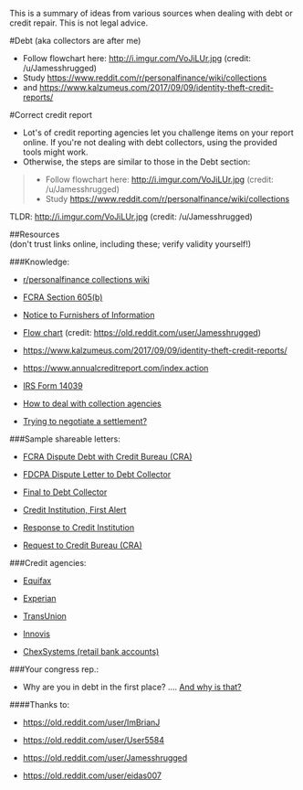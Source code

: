 This is a summary of ideas from various sources when dealing with debt or credit repair. 
This is not legal advice. 

#Debt 
(aka collectors are after me)

- Follow flowchart here: http://i.imgur.com/VoJiLUr.jpg (credit: /u/Jamesshrugged)
- Study https://www.reddit.com/r/personalfinance/wiki/collections
- and https://www.kalzumeus.com/2017/09/09/identity-theft-credit-reports/


#Correct credit report

- Lot's of credit reporting agencies let you challenge items on your report online. If you're not dealing with debt collectors, using the provided tools might work.
- Otherwise, the steps are similar to those in the Debt section:
>- Follow flowchart here: http://i.imgur.com/VoJiLUr.jpg (credit: /u/Jamesshrugged)
>- Study https://www.reddit.com/r/personalfinance/wiki/collections  


TLDR: http://i.imgur.com/VoJiLUr.jpg (credit: /u/Jamesshrugged)  


##Resources  
(don't trust links online, including these; verify validity yourself!)  


###Knowledge:  



- [r/personalfinance collections wiki](https://www.reddit.com/r/personalfinance/wiki/collections)

- [FCRA Section 605(b)](https://www.consumer.ftc.gov/articles/pdf-0089-fcra-605b.pdf)

- [Notice to Furnishers of Information](https://www.consumer.ftc.gov/articles/pdf-0092-notice-to-furnishers.pdf)

- [Flow chart](http://i.imgur.com/VoJiLUr.jpg) (credit: https://old.reddit.com/user/Jamesshrugged)

- https://www.kalzumeus.com/2017/09/09/identity-theft-credit-reports/

- https://www.annualcreditreport.com/index.action

- [IRS Form 14039](https://www.irs.gov/pub/irs-pdf/f14039.pdf)

- [How to deal with collection agencies](https://old.reddit.com/r/personalfinance/comments/81w58k/how_to_deal_with_collection_agencies/)

- [Trying to negotiate a settlement?](https://old.reddit.com/r/personalfinance/comments/akfnjx/debt_collection_negotiation_script/)
  
  

###Sample shareable letters:  


- [FCRA Dispute Debt with Credit Bureau (CRA)](https://www.mailcertified.com/letter/share?id=UayMMhbs_Qgi9sOKxEcY70_lFQvtp0zuuoSQmc9xWyF3s)

- [FDCPA Dispute Letter to Debt Collector](https://www.mailcertified.com/letter/share?id=Eyj5HTldeHsIgxhVO8_oLsT4AFRlH7jgLlL0j2u6YcDAT)

- [Final to Debt Collector](https://www.mailcertified.com/letter/share?id=HpkPYbhDwNlODsLr-74KQ1XB1bxpHCodwL2ZmBtbk2WPc)

- [Credit Institution, First Alert](https://www.mailcertified.com/letter/share?id=XNvTXAsbbKSRuNfKtroXMR1T6T0c-Gri99v1INkMG6Ar4)

- [Response to Credit Institution](https://www.mailcertified.com/letter/share?id=5V3WX4WulzxHxc-Lz83JMaaLYQ69Gfdi-jM_dXFiiqpUZ)

- [Request to Credit Bureau (CRA)](https://www.mailcertified.com/letter/share?id=szJngOl50cK9IVD4b5351CPiDgSCn2-aN-ULN98w4YcVN)



###Credit agencies:  

- [Equifax](https://www.equifax.com/personal/credit-report-services/)

- [Experian](https://www.experian.com/corporate/about-experian.html)

- [TransUnion](https://www.transunion.com/credit-reporting-agencies)

- [Innovis](https://www.innovis.com/personal/personalOverview)

- [ChexSystems (retail bank accounts)](https://www.chexsystems.com)


###Your congress rep.:  

- Why are you in debt in the first place? .... [And why is that?](https://www.pewresearch.org/fact-tank/2018/08/07/for-most-us-workers-real-wages-have-barely-budged-for-decades/)


####Thanks to:  
  
- https://old.reddit.com/user/ImBrianJ

- https://old.reddit.com/user/User5584

- https://old.reddit.com/user/Jamesshrugged

- https://old.reddit.com/user/eidas007

